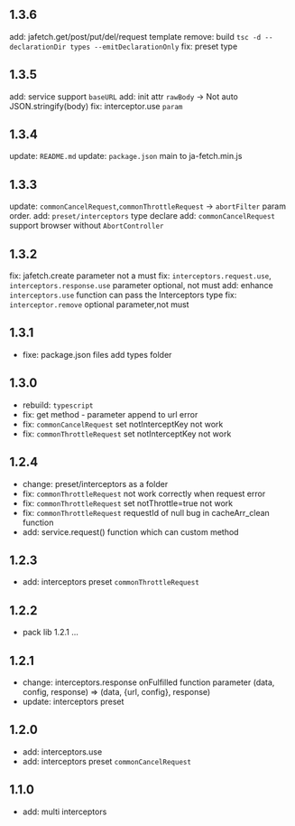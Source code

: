 ## 1.3.6
add: jafetch.get/post/put/del/request<T> template
remove: build `tsc -d --declarationDir types --emitDeclarationOnly`
fix: preset type
## 1.3.5
add: service support `baseURL`
add: init attr `rawBody` -> Not auto JSON.stringify(body)
fix: interceptor.use `param`
## 1.3.4
update: `README.md`
update: `package.json` main to ja-fetch.min.js
## 1.3.3
update: `commonCancelRequest`,`commonThrottleRequest` -> `abortFilter` param order.
add: `preset/interceptors` type declare
add: `commonCancelRequest` support browser without `AbortController`
## 1.3.2
fix: jafetch.create parameter not a must
fix: `interceptors.request.use`, `interceptors.response.use` parameter optional, not must
add: enhance `interceptors.use` function can pass the Interceptors type
fix: `interceptor.remove` optional parameter,not must
## 1.3.1
* fixe: package.json files add types folder 
## 1.3.0
* rebuild: `typescript`
* fix: get method - parameter append to url error
* fix: `commonCancelRequest` set notInterceptKey not work 
* fix: `commonThrottleRequest` set notInterceptKey not work 
## 1.2.4
* change: preset/interceptors as a folder
* fix: `commonThrottleRequest` not work correctly when request error
* fix: `commonThrottleRequest` set notThrottle=true not work
* fix: `commonThrottleRequest` requestId of null bug in cacheArr_clean function
* add: service.request() function which can custom method
## 1.2.3
* add: interceptors preset `commonThrottleRequest`
## 1.2.2
* pack lib 1.2.1 ...
## 1.2.1
* change: interceptors.response onFulfilled function parameter (data, config, response) => (data, {url, config}, response)
* update: interceptors preset
## 1.2.0
* add: interceptors.use
* add: interceptors preset `commonCancelRequest`
## 1.1.0
* add: multi interceptors
